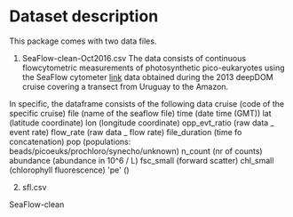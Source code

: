 # Dataset description

This package comes with two data files.
1. SeaFlow-clean-Oct2016.csv
The data consists of continuous flowcytometric measurements of photosynthetic pico-eukaryotes using the SeaFlow cytometer [link](http://example.com "SeaFlow") data obtained during the 2013 deepDOM cruise covering a transect from Uruguay to the Amazon.

In specific, the dataframe consists of the following data 
cruise	(code of the specific cruise)
file	(name of the seaflow file)
time	(date time (GMT))
lat		(latitude coordinate)
lon		(longitude coordinate)
opp_evt_ratio	(raw data _ event rate)
flow_rate		(raw data _ flow rate)
file_duration	(time fo concatenation)
pop		(populations: beads/picoeuks/prochloro/synecho/unknown)
n_count	(nr of counts)
abundance (abundance in 10^6 / L)
fsc_small	(forward scatter)
chl_small	(chlorophyll fluorescence)
'pe'	()

2. sfl.csv

SeaFlow-clean

